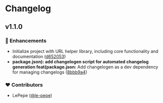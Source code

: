 # Changelog


## v1.1.0


### 🚀 Enhancements

- Initialize project with URL helper library, including core functionality and documentation ([d652053](https://github.com/le-pepe/url-helper/commit/d652053))
- **package.json): add changelogen script for automated changelog generation feat(package.json:** Add changelogen as a dev dependency for managing changelogs ([8bbb9a4](https://github.com/le-pepe/url-helper/commit/8bbb9a4))

### ❤️ Contributors

- LePepe ([@le-pepe](http://github.com/le-pepe))


